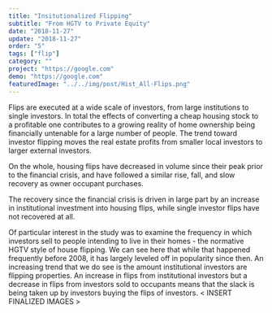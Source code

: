 ```yaml
---
title: "Insitutionalized Flipping"
subtitle: "From HGTV to Private Equity"
date: "2018-11-27"
update: "2018-11-27"
order: "5"
tags: ["flip"]
category: ""
project: "https://google.com"
demo: "https://google.com"
featuredImage: "../../img/post/Hist_All-Flips.png"
---
```

Flips are executed at a wide scale of investors, from large institutions to single investors. In total the effects of converting a cheap housing stock to a profitable one contributes to a growing reality of home ownership being financially untenable for a large number of people. The trend toward investor flipping moves the real estate profits from smaller local investors to larger external investors.

On the whole, housing flips have decreased in volume since their peak prior to the financial crisis, and have followed a similar rise, fall, and slow recovery as owner occupant purchases. 

The recovery since the financial crisis is driven in large part by an increase in institutional investment into housing flips, while single investor flips have not recovered at all. 

Of particular interest in the study was to examine the frequency in which investors sell to people intending to live in their homes - the normative HGTV style of house flipping. We can see here that while that happened frequently before 2008, it has largely leveled off in popularity since then.  An increasing trend that we do see is the amount institutional investors are flipping properties. An increase in flips from institutional investors but a decrease in flips from investors sold to occupants means that the slack is being taken up by investors buying the flips of investors. < INSERT FINALIZED IMAGES >